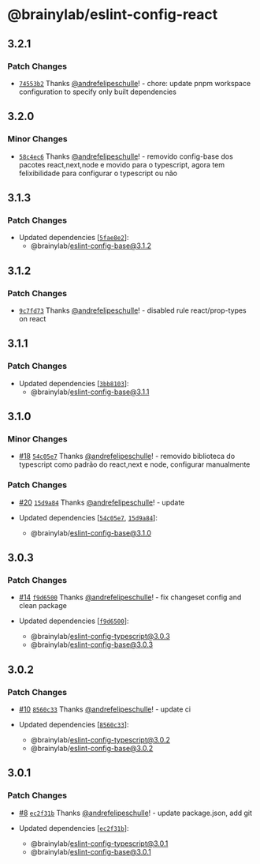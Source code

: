 # @brainylab/eslint-config-react

## 3.2.1

### Patch Changes

- [`74553b2`](https://github.com/brainylab/eslint-config/commit/74553b275469bc1948f16b07807ff83e1b6a596d) Thanks [@andrefelipeschulle](https://github.com/andrefelipeschulle)! - chore: update pnpm workspace configuration to specify only built dependencies

## 3.2.0

### Minor Changes

- [`58c4ec6`](https://github.com/brainylab/eslint-config/commit/58c4ec6aeab380b3dd54afdb47238e71fec21853) Thanks [@andrefelipeschulle](https://github.com/andrefelipeschulle)! - removido config-base dos pacotes react,next,node e movido para o typescript, agora tem felixibilidade para configurar o typescript ou não

## 3.1.3

### Patch Changes

- Updated dependencies [[`5fae8e2`](https://github.com/brainylab/eslint-config/commit/5fae8e232a8c8893320282b811db661b9ce32a02)]:
  - @brainylab/eslint-config-base@3.1.2

## 3.1.2

### Patch Changes

- [`9c7fd73`](https://github.com/brainylab/eslint-config/commit/9c7fd737d0fffcbf8f0ccd25775bfff3c70778ed) Thanks [@andrefelipeschulle](https://github.com/andrefelipeschulle)! - disabled rule react/prop-types on react

## 3.1.1

### Patch Changes

- Updated dependencies [[`3bb8103`](https://github.com/brainylab/eslint-config/commit/3bb81031dda130f4499c747ee9fff881d40e2477)]:
  - @brainylab/eslint-config-base@3.1.1

## 3.1.0

### Minor Changes

- [#18](https://github.com/brainylab/eslint-config/pull/18) [`54c05e7`](https://github.com/brainylab/eslint-config/commit/54c05e773be783dc9726cc22112e8f18d97532cd) Thanks [@andrefelipeschulle](https://github.com/andrefelipeschulle)! - removido biblioteca do typescript como padrão do react,next e node, configurar manualmente

### Patch Changes

- [#20](https://github.com/brainylab/eslint-config/pull/20) [`15d9a84`](https://github.com/brainylab/eslint-config/commit/15d9a8426c2891393c2eb0bd76e27913d29c0e40) Thanks [@andrefelipeschulle](https://github.com/andrefelipeschulle)! - update

- Updated dependencies [[`54c05e7`](https://github.com/brainylab/eslint-config/commit/54c05e773be783dc9726cc22112e8f18d97532cd), [`15d9a84`](https://github.com/brainylab/eslint-config/commit/15d9a8426c2891393c2eb0bd76e27913d29c0e40)]:
  - @brainylab/eslint-config-base@3.1.0

## 3.0.3

### Patch Changes

- [#14](https://github.com/brainylab/eslint-config/pull/14) [`f9d6500`](https://github.com/brainylab/eslint-config/commit/f9d65002b50966fc3ec8e625dffed57014db3827) Thanks [@andrefelipeschulle](https://github.com/andrefelipeschulle)! - fix changeset config and clean package

- Updated dependencies [[`f9d6500`](https://github.com/brainylab/eslint-config/commit/f9d65002b50966fc3ec8e625dffed57014db3827)]:
  - @brainylab/eslint-config-typescript@3.0.3
  - @brainylab/eslint-config-base@3.0.3

## 3.0.2

### Patch Changes

- [#10](https://github.com/brainylab/eslint-config/pull/10) [`8560c33`](https://github.com/brainylab/eslint-config/commit/8560c33796657cf4d62eb3bf9de380cb9f78c8a7) Thanks [@andrefelipeschulle](https://github.com/andrefelipeschulle)! - update ci

- Updated dependencies [[`8560c33`](https://github.com/brainylab/eslint-config/commit/8560c33796657cf4d62eb3bf9de380cb9f78c8a7)]:
  - @brainylab/eslint-config-typescript@3.0.2
  - @brainylab/eslint-config-base@3.0.2

## 3.0.1

### Patch Changes

- [#8](https://github.com/brainylab/eslint-config/pull/8) [`ec2f31b`](https://github.com/brainylab/eslint-config/commit/ec2f31bca4b96ec0131751c72d0048237fdc2ce7) Thanks [@andrefelipeschulle](https://github.com/andrefelipeschulle)! - update package.json, add git

- Updated dependencies [[`ec2f31b`](https://github.com/brainylab/eslint-config/commit/ec2f31bca4b96ec0131751c72d0048237fdc2ce7)]:
  - @brainylab/eslint-config-typescript@3.0.1
  - @brainylab/eslint-config-base@3.0.1
